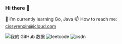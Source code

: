 ### Hi there 👋

<!--
**Renewdxin/Renewdxin** is a ✨ _special_ ✨ repository because its `README.md` (this file) appears on your GitHub profile.

Here are some ideas to get you started:

- 🔭 I’m currently working on ...
- 👯 I’m looking to collaborate on ...
- 🤔 I’m looking for help with ...
- 💬 Ask me about ...
- 😄 Pronouns: ...
- ⚡ Fun fact: ...
-->
🌱 I’m currently learning Go, Java
📫 How to reach me: cissyrenxin@icloud.com

![我的 GitHub 数据](https://github-readme-stats.vercel.app/api?username=Renewdxin&theme=dark&show_icons=true)
![leetcode](https://stats.justsong.cn/api/leetcode/?username=RenXin111&cn=true)
![csdn](https://stats.justsong.cn/api/csdn?id=RenX000&theme=radical)
